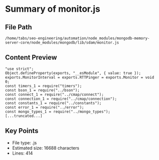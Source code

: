 # Summary of monitor.js
  
## File Path
`/home/tabs/seo-engineering/automation/node_modules/mongodb-memory-server-core/node_modules/mongodb/lib/sdam/monitor.js`

## Content Preview
```
"use strict";
Object.defineProperty(exports, "__esModule", { value: true });
exports.MonitorInterval = exports.RTTPinger = exports.Monitor = void 0;
const timers_1 = require("timers");
const bson_1 = require("../bson");
const connect_1 = require("../cmap/connect");
const connection_1 = require("../cmap/connection");
const constants_1 = require("../constants");
const error_1 = require("../error");
const mongo_types_1 = require("../mongo_types");
[...truncated...]
```

## Key Points
- File type: .js
- Estimated size: 16688 characters
- Lines: 414
